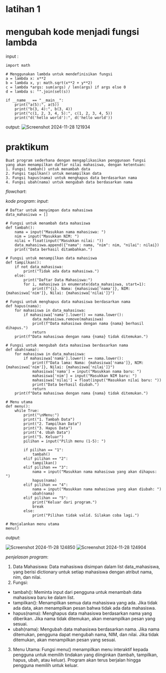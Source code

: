 # latihan 1 
# mengubah kode menjadi fungsi lambda
input : 

    import math
    
    # Menggunakan lambda untuk mendefinisikan fungsi
    a = lambda x: x**2
    b = lambda x, y: math.sqrt(x**2 + y**2) 
    c = lambda *args: sum(args) / len(args) if args else 0  
    d = lambda s: "".join(set(s))
    
    if __name__ == "__main__": 
        print("a(5):", a(5))
        print("b(3, 4):", b(3, 4))
        print("c(1, 2, 3, 4, 5):", c(1, 2, 3, 4, 5))
        print("d('hello world'):", d('hello world'))  
output: 
![Screenshot 2024-11-28 121934](https://github.com/user-attachments/assets/7e03ab79-f739-4a3a-8560-29816c3da681)
# praktikum 
    Buat program sederhana dengan mengaplikasikan penggunaan fungsi
    yang akan menampilkan daftar nilai mahasiswa, dengan ketentuan:
    1. Fungsi tambah() untuk menambah data
    2. Fungsi tapilkan() untuk menampilkan data
    3. Fungsi hapus(nama) untuk menghapus data berdasarkan nama
    4. Fungsi ubah(nama) untuk mengubah data berdasarkan nama
 _flowchart_: 









 _kode program_:
 _input_:
 
    # Daftar untuk menyimpan data mahasiswa
    data_mahasiswa = []
    
    # Fungsi untuk menambah data mahasiswa
    def tambah():
        nama = input("Masukkan nama mahasiswa: ")
        nim = input("Masukkan NIM: ")
        nilai = float(input("Masukkan nilai: "))
        data_mahasiswa.append({"nama": nama, "nim": nim, "nilai": nilai})
        print("Data berhasil ditambahkan.")
    
    # Fungsi untuk menampilkan data mahasiswa
    def tampilkan():
        if not data_mahasiswa:
            print("Tidak ada data mahasiswa.")
        else:
            print("Daftar Data Mahasiswa:")
            for i, mahasiswa in enumerate(data_mahasiswa, start=1):
                print(f"{i}. Nama: {mahasiswa['nama']}, NIM: {mahasiswa['nim']}, Nilai: {mahasiswa['nilai']}")
    
    # Fungsi untuk menghapus data mahasiswa berdasarkan nama
    def hapus(nama):
        for mahasiswa in data_mahasiswa:
            if mahasiswa['nama'].lower() == nama.lower():
                data_mahasiswa.remove(mahasiswa)
                print(f"Data mahasiswa dengan nama {nama} berhasil dihapus.")
                return
        print(f"Data mahasiswa dengan nama {nama} tidak ditemukan.")
    
    # Fungsi untuk mengubah data mahasiswa berdasarkan nama
    def ubah(nama):
        for mahasiswa in data_mahasiswa:
            if mahasiswa['nama'].lower() == nama.lower():
                print(f"Data lama: Nama: {mahasiswa['nama']}, NIM: {mahasiswa['nim']}, Nilai: {mahasiswa['nilai']}")
                mahasiswa['nama'] = input("Masukkan nama baru: ")
                mahasiswa['nim'] = input("Masukkan NIM baru: ")
                mahasiswa['nilai'] = float(input("Masukkan nilai baru: "))
                print("Data berhasil diubah.")
                return
        print(f"Data mahasiswa dengan nama {nama} tidak ditemukan.")
    
    # Menu utama
    def menu():
        while True:
            print("\nMenu:")
            print("1. Tambah Data")
            print("2. Tampilkan Data")
            print("3. Hapus Data")
            print("4. Ubah Data")
            print("5. Keluar")
            pilihan = input("Pilih menu (1-5): ")
    
            if pilihan == "1":
                tambah()
            elif pilihan == "2":
                tampilkan()
            elif pilihan == "3":
                nama = input("Masukkan nama mahasiswa yang akan dihapus: ")
                hapus(nama)
            elif pilihan == "4":
                nama = input("Masukkan nama mahasiswa yang akan diubah: ")
                ubah(nama)
            elif pilihan == "5":
                print("Keluar dari program.")
                break
            else:
                print("Pilihan tidak valid. Silakan coba lagi.")
    
    # Menjalankan menu utama
    menu()

_output_:

![Screenshot 2024-11-28 124850](https://github.com/user-attachments/assets/20da5366-16a4-4c2e-9d7d-f05d620292d2)
![Screenshot 2024-11-28 124904](https://github.com/user-attachments/assets/a01c23e1-3500-4137-b284-4778afe45c43)

_penjelasan program_:
1. Data Mahasiswa:
Data mahasiswa disimpan dalam list data_mahasiswa, yang berisi dictionary untuk setiap mahasiswa dengan atribut nama, nim, dan nilai.
2. Fungsi:
- tambah(): Meminta input dari pengguna untuk menambah data mahasiswa baru ke dalam list.
- tampilkan(): Menampilkan semua data mahasiswa yang ada. Jika tidak ada data, akan menampilkan pesan bahwa tidak ada data mahasiswa.
- hapus(nama): Menghapus data mahasiswa berdasarkan nama yang diberikan. Jika nama tidak ditemukan, akan menampilkan pesan yang sesuai.
- ubah(nama): Mengubah data mahasiswa berdasarkan nama. Jika nama ditemukan, pengguna dapat mengubah nama, NIM, dan nilai. Jika tidak ditemukan, akan menampilkan pesan 
  yang sesuai.
3. Menu Utama:
  Fungsi menu() menampilkan menu interaktif kepada pengguna untuk memilih tindakan yang diinginkan (tambah, tampilkan, hapus, ubah, atau keluar). Program akan terus 
  berjalan hingga pengguna memilih untuk keluar.
